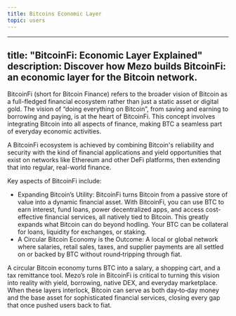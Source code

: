 ```yaml
---
title: Bitcoins Economic Layer
topic: users
---
```

---
title: "BitcoinFi: Economic Layer Explained"
description: Discover how Mezo builds BitcoinFi: an economic layer for the Bitcoin network.
---

BitcoinFi (short for Bitcoin Finance) refers to the broader vision of Bitcoin as a full-fledged financial ecosystem rather than just a static asset or digital gold. The vision of “doing everything on Bitcoin”, from saving and earning to borrowing and paying, is at the heart of BitcoinFi. This concept involves integrating Bitcoin into all aspects of finance, making BTC a seamless part of everyday economic activities. 

A BitcoinFi ecosystem is achieved by combining Bitcoin's reliability and security with the kind of financial applications and yield opportunities that exist on networks like Ethereum and other DeFi platforms, then extending that into regular, real-world finance.

Key aspects of BitcoinFi include:

- Expanding Bitcoin’s Utility: BitcoinFi turns Bitcoin from a passive store of value into a dynamic financial asset. With BitcoinFi, you can use BTC to earn interest, fund loans, power decentralized apps, and access cost-effective financial services, all natively tied to Bitcoin​. This greatly expands what Bitcoin can do beyond hodling. Your BTC can be collateral for loans, liquidity for exchanges, or staking.
- A Circular Bitcoin Economy is the Outcome: A local or global network where salaries, retail sales, taxes, and supplier payments are all settled on or backed by BTC without round‑tripping through fiat.

 A circular Bitcoin economy turns BTC into a salary, a shopping cart, and a tax remittance tool. Mezo’s role in BitcoinFi is critical to turning this vision into reality with yield, borrowing, native DEX, and everyday marketplace. When these layers interlock, Bitcoin can serve as both day‑to‑day money and the base asset for sophisticated financial services, closing every gap that once pushed users back to fiat.
